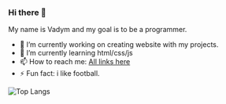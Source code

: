 ### Hi there 👋

My name is Vadym and my goal is to be a programmer.

- 🔭 I’m currently working on creating website with my projects.
- 📖 I’m currently learning html/css/js
- 📫 How to reach me: [All links here](https://vaydy.github.io/)
- ⚡ Fun fact: i like football.









![Top Langs](https://github-readme-stats.vercel.app/api/top-langs/?username=Vaydy&langs_count=6)
